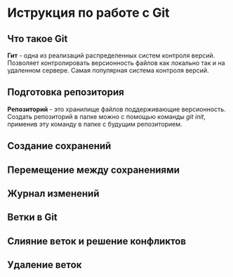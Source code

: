 # Иструкция по работе с Git

## Что такое Git
**Гит** - одна из реализаций распределенных систем контроля версий. Позволяет контролировать версионность файлов как локально так и на удаленном сервере. Самая популярная система контроля версий.

## Подготовка репозитория
 **Репозиторий** - это хранилище файлов поддерживающие версионность. Создать репозиторий в папке можно с помощью команды *git init*, применив эту команду в папке с будущим репозиторием.
 
## Создание сохранений

## Перемещение между сохранениями

## Журнал изменений

## Ветки в Git

## Слияние веток и решение конфликтов

## Удаление веток